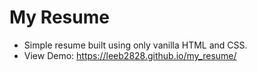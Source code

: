 # My Resume
- Simple resume built using only vanilla HTML and CSS.
- View Demo: https://leeb2828.github.io/my_resume/ 
